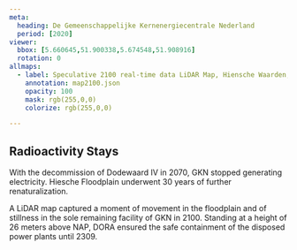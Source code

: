 ```yaml
---
meta:
  heading: De Gemeenschappelijke Kernenergiecentrale Nederland
  period: [2020]
viewer:
  bbox: [5.660645,51.900338,5.674548,51.908916]
  rotation: 0
allmaps:
  - label: Speculative 2100 real-time data LiDAR Map, Hiensche Waarden, 2023. 420 x 240 mm, scale 1:10,000. The Berlage.
    annotation: map2100.json
    opacity: 100
    mask: rgb(255,0,0)
    colorize: rgb(255,0,0)

---
```


## Radioactivity Stays

With the decommission of Dodewaard IV in 2070, GKN stopped generating electricity. Hiesche Floodplain underwent 30 years of further renaturalization.

A LiDAR map captured a moment of movement in the floodplain and of stillness in the sole remaining facility of GKN in 2100. Standing at a height of 26 meters above NAP, DORA ensured the safe containment of the disposed power plants until 2309. 
